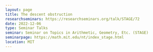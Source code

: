 ```yaml
---
layout: page
title: The descent obstruction
researchseminars: https://researchseminars.org/talk/STAGE/72
date: 2022-12-06
type: Seminar Talks
seminar: Seminar on Topics in Arithmetic, Geometry, Etc. (STAGE)
seminarpage: https://math.mit.edu/nt/index_stage.html
location: MIT
---
```

